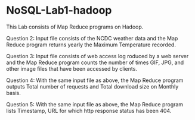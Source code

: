 # NoSQL-Lab1-hadoop

This Lab consists of Map Reduce programs on Hadoop.

Question 2: Input file consists of the NCDC weather data and the Map Reduce program returns yearly the Maximum Temperature recorded.

Question 3: Input file consists of web access log roduced by a web server and the Map Reduce program counts the number of times GIF, JPG, and other image files that have been accessed by clients.

Question 4: With the same input file as above, the Map Reduce program outputs Total number of requests and Total download size on Monthly basis.

Question 5: With the same input file as above, the Map Reduce program lists Timestamp, URL for which http response status has been 404.

